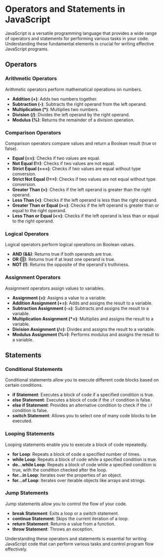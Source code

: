 # Operators and Statements in JavaScript

JavaScript is a versatile programming language that provides a wide range of operators and statements for performing various tasks in your code. Understanding these fundamental elements is crucial for writing effective JavaScript programs.

## Operators

### Arithmetic Operators

Arithmetic operators perform mathematical operations on numbers.

- **Addition (+)**: Adds two numbers together.
- **Subtraction (-)**: Subtracts the right operand from the left operand.
- **Multiplication (*)**: Multiplies two numbers.
- **Division (/)**: Divides the left operand by the right operand.
- **Modulus (%)**: Returns the remainder of a division operation.

### Comparison Operators

Comparison operators compare values and return a Boolean result (true or false).

- **Equal (==)**: Checks if two values are equal.
- **Not Equal (!=)**: Checks if two values are not equal.
- **Strict Equal (===)**: Checks if two values are equal without type conversion.
- **Strict Not Equal (!==)**: Checks if two values are not equal without type conversion.
- **Greater Than (>)**: Checks if the left operand is greater than the right operand.
- **Less Than (<)**: Checks if the left operand is less than the right operand.
- **Greater Than or Equal (>=)**: Checks if the left operand is greater than or equal to the right operand.
- **Less Than or Equal (<=)**: Checks if the left operand is less than or equal to the right operand.

### Logical Operators

Logical operators perform logical operations on Boolean values.

- **AND (&&)**: Returns true if both operands are true.
- **OR (||)**: Returns true if at least one operand is true.
- **NOT (!)**: Returns the opposite of the operand's truthiness.

### Assignment Operators

Assignment operators assign values to variables.

- **Assignment (=)**: Assigns a value to a variable.
- **Addition Assignment (+=)**: Adds and assigns the result to a variable.
- **Subtraction Assignment (-=)**: Subtracts and assigns the result to a variable.
- **Multiplication Assignment (*=)**: Multiplies and assigns the result to a variable.
- **Division Assignment (/=)**: Divides and assigns the result to a variable.
- **Modulus Assignment (%=)**: Performs modulus and assigns the result to a variable.

## Statements

### Conditional Statements

Conditional statements allow you to execute different code blocks based on certain conditions.

- **if Statement**: Executes a block of code if a specified condition is true.
- **else Statement**: Executes a block of code if the `if` condition is false.
- **else if Statement**: Provides an alternative condition to check if the `if` condition is false.
- **switch Statement**: Allows you to select one of many code blocks to be executed.

### Looping Statements

Looping statements enable you to execute a block of code repeatedly.

- **for Loop**: Repeats a block of code a specified number of times.
- **while Loop**: Repeats a block of code while a specified condition is true.
- **do...while Loop**: Repeats a block of code while a specified condition is true, with the condition checked after the loop.
- **for...in Loop**: Iterates over the properties of an object.
- **for...of Loop**: Iterates over iterable objects like arrays and strings.

### Jump Statements

Jump statements allow you to control the flow of your code.

- **break Statement**: Exits a loop or a switch statement.
- **continue Statement**: Skips the current iteration of a loop.
- **return Statement**: Returns a value from a function.
- **throw Statement**: Throws an exception.

Understanding these operators and statements is essential for writing JavaScript code that can perform various tasks and control program flow effectively.
